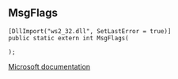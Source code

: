 ## MsgFlags

```
[DllImport("ws2_32.dll", SetLastError = true)]
public static extern int MsgFlags(
   
);
```

[Microsoft documentation](TODO)
